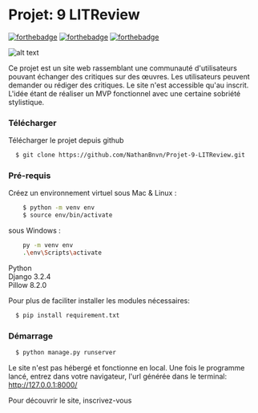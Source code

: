 # Projet: 9 LITReview
[![forthebadge](https://forthebadge.com/images/badges/made-with-python.svg)](https://forthebadge.com) [![forthebadge](https://forthebadge.com/images/badges/uses-html.svg)](https://forthebadge.com) [![forthebadge](https://forthebadge.com/images/badges/uses-css.svg)](https://forthebadge.com) 

![alt text](https://images.unsplash.com/photo-1614188045365-d939ecc018d0?ixid=MnwxMjA3fDB8MHxwaG90by1wYWdlfHx8fGVufDB8fHx8&ixlib=rb-1.2.1&auto=format&fit=crop&w=1350&q=80)

Ce projet est un site web rassemblant une communauté d'utilisateurs pouvant échanger des critiques sur des œuvres.
Les utilisateurs peuvent demander ou rédiger des critiques. Le site n'est accessible qu'au inscrit.
L'idée étant de réaliser un MVP fonctionnel avec une certaine sobriété stylistique. 

### Télécharger

Télécharger le projet depuis github
```bash
  $ git clone https://github.com/NathanBnvn/Projet-9-LITReview.git

```

### Pré-requis

Créez un environnement virtuel
sous Mac & Linux :
```bash
    $ python -m venv env
    $ source env/bin/activate

```
sous Windows :
```bash
    py -m venv env
    .\env\Scripts\activate

```

Python   
Django 3.2.4   
Pillow 8.2.0   

Pour plus de faciliter installer les modules nécessaires:
```bash
  $ pip install requirement.txt
```


### Démarrage

```bash
  $ python manage.py runserver
```

Le site n'est pas hébergé et fonctionne en local.
Une fois le programme lancé, entrez dans votre navigateur, l'url générée dans le terminal:
http://127.0.0.1:8000/

Pour découvrir le site, inscrivez-vous
